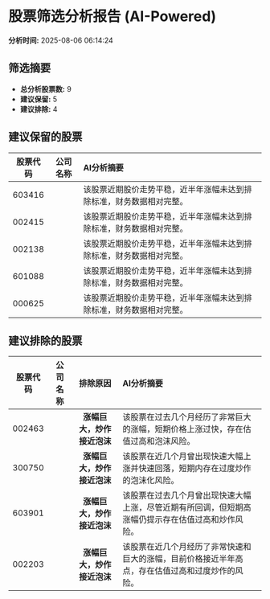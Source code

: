 # 股票筛选分析报告 (AI-Powered)

**分析时间:** 2025-08-06 06:14:24

## 筛选摘要

- **总分析股票数:** 9
- **建议保留:** 5
- **建议排除:** 4

## 建议保留的股票

| 股票代码 | 公司名称 | AI分析摘要 |
|:---:|:---:|:---|
| 603416 |  | 该股票近期股价走势平稳，近半年涨幅未达到排除标准，财务数据相对完整。 |
| 002415 |  | 该股票近期股价走势平稳，近半年涨幅未达到排除标准，财务数据相对完整。 |
| 002138 |  | 该股票近期股价走势平稳，近半年涨幅未达到排除标准，财务数据相对完整。 |
| 601088 |  | 该股票近期股价走势平稳，近半年涨幅未达到排除标准，财务数据相对完整。 |
| 000625 |  | 该股票近期股价走势平稳，近半年涨幅未达到排除标准，财务数据相对完整。 |

## 建议排除的股票

| 股票代码 | 公司名称 | 排除原因 | AI分析摘要 |
|:---:|:---:|:---:|:---|
| 002463 |  | **涨幅巨大，炒作接近泡沫** | 该股票在过去几个月经历了非常巨大的涨幅，短期价格上涨过快，存在估值过高和泡沫风险。 |
| 300750 |  | **涨幅巨大，炒作接近泡沫** | 该股票在近几个月曾出现快速大幅上涨并快速回落，短期内存在过度炒作的泡沫化风险。 |
| 603901 |  | **涨幅巨大，炒作接近泡沫** | 该股票在过去几个月曾出现快速大幅上涨，尽管近期有所回调，但短期高涨幅仍提示存在估值过高和炒作风险。 |
| 002203 |  | **涨幅巨大，炒作接近泡沫** | 该股票在近几个月经历了非常快速和巨大的涨幅，目前价格接近半年高点，存在估值过高和过度炒作的风险。 |
